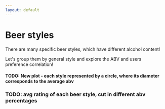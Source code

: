 ```yaml
---
layout: default
---
```


# Beer styles
There are many specific beer styles, which have different alcohol content!

Let's group them by general style and explore the ABV and users preference correlation!

#### TODO: New plot - each style represented by a circle, where its diameter corresponds to the average abv
### TODO: avg rating of each beer style, cut in different abv percentages
